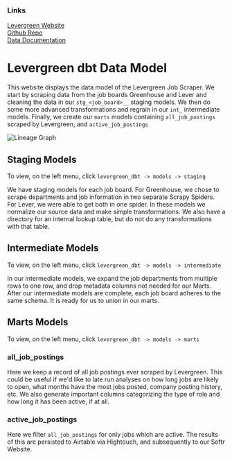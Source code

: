 ### Links
[Levergreen Website](https://levergreen.dev/)  
[Github Repo](https://github.com/adgramigna/job-board-scraper/)  
[Data Documentation](https://adgramigna.github.io/job-board-scraper/)
# Levergreen dbt Data Model
This website displays the data model of the Levergreen Job Scraper. We start by scraping data from the job boards Greenhouse
and Lever and cleaning the data in our `stg_<job_board>__` staging models. We then do some more advanced transformations and regrain
in our `int_` intermediate models. Finally, we create our `marts` models containing `all_job_postings` scraped by Levergreen, and 
`active_job_postings`

![Lineage Graph](https://raw.githubusercontent.com/adgramigna/job-board-scraper/main/assets/images/lineage_graph.png)

## Staging Models
To view, on the left menu, click `levergreen_dbt -> models -> staging`

We have staging models for each job board. For Greenhouse, we chose to scrape departments and job information in two separate Scrapy Spiders.
For Lever, we were able to get both in one spider. In these models we normalize our source data and make simple transformations. We also have
a directory for an internal lookup table, but do not do any transformations with that table.

## Intermediate Models
To view, on the left menu, click `levergreen_dbt -> models -> intermediate`

In our intermediate models, we expand the job departments from multiple rows to one row, and drop metadata columns not needed for our Marts. After our
intermediate models are complete, each job board adheres to the same schema. It is ready for us to union in our marts.

## Marts Models
To view, on the left menu, click `levergreen_dbt -> models -> marts`

### all_job_postings
Here we keep a record of all job postings ever scraped by Levergreen. This could be useful if we'd like to late run analyses on how long jobs are
likely to open, what months have the most jobs posted, company posting history, etc. We also generate important columns categorizing the type of role
and how long it has been active, if at all.

### active_job_postings
Here we filter `all_job_postings` for only jobs which are active. The results of this are persisted to Airtable via Hightouch, and subsequently to our
Softr Website.